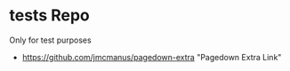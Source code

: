 # tests Repo
Only for test purposes

- https://github.com/jmcmanus/pagedown-extra "Pagedown Extra Link"


